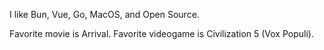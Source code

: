 I like Bun, Vue, Go, MacOS, and Open Source.

Favorite movie is Arrival. Favorite videogame is Civilization 5 (Vox Populi). 
